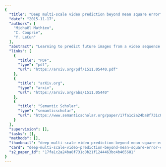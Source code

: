 ```yaml
---
{
  "title": "Deep multi-scale video prediction beyond mean square error",
  "date": "2015-11-17",
  "authors": [
    "Michaël Mathieu",
    "C. Couprie",
    "Y. LeCun"
  ],
  "abstract": "Learning to predict future images from a video sequence involves the construction of an internal representation that models the image evolution accurately, and therefore, to some degree, its content and dynamics. This is why pixel-space video prediction may be viewed as a promising avenue for unsupervised feature learning. In addition, while optical flow has been a very studied problem in computer vision for a long time, future frame prediction is rarely approached. Still, many vision applications could benefit from the knowledge of the next frames of videos, that does not require the complexity of tracking every pixel trajectories. In this work, we train a convolutional network to generate future frames given an input sequence. To deal with the inherently blurry predictions obtained from the standard Mean Squared Error (MSE) loss function, we propose three different and complementary feature learning strategies: a multi-scale architecture, an adversarial training method, and an image gradient difference loss function. We compare our predictions to different published results based on recurrent neural networks on the UCF101 dataset",
  "links": [
    {
      "title": "PDF",
      "type": "pdf",
      "url": "https://arxiv.org/pdf/1511.05440.pdf"
    },
    {
      "title": "arXiv.org",
      "type": "arxiv",
      "url": "https://arxiv.org/abs/1511.05440"
    },
    {
      "title": "Semantic Scholar",
      "type": "semanticscholar",
      "url": "https://www.semanticscholar.org/paper/17fa1c2a24ba8f731c8b21f1244463bc4b465681"
    }
  ],
  "supervision": [],
  "tasks": [],
  "methods": [],
  "thumbnail": "deep-multi-scale-video-prediction-beyond-mean-square-error-thumb.jpg",
  "card": "deep-multi-scale-video-prediction-beyond-mean-square-error-card.jpg",
  "s2_paper_id": "17fa1c2a24ba8f731c8b21f1244463bc4b465681"
}
---
```


